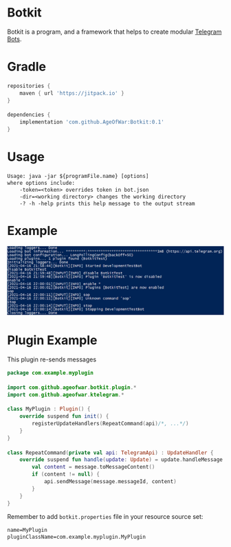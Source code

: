 # Botkit
Botkit is a program, and a framework that helps to create modular [Telegram Bots](https://core.telegram.org/bots).

# Gradle
```groovy
repositories {
    maven { url 'https://jitpack.io' }
}

dependencies {
    implementation 'com.github.AgeOfWar:Botkit:0.1'
}
```

# Usage
```text
Usage: java -jar ${programFile.name} [options]
where options include:
    -token=<token> overrides token in bot.json
    -dir=<working directory> changes the working directory
    -? -h -help prints this help message to the output stream
```

# Example
![example](example.png)

# Plugin Example
This plugin re-sends messages

```kotlin
package com.example.myplugin

import com.github.ageofwar.botkit.plugin.*
import com.github.ageofwar.ktelegram.*

class MyPlugin : Plugin() {
    override suspend fun init() {
        registerUpdateHandlers(RepeatCommand(api)/*, ...*/)
    }
}

class RepeatCommand(private val api: TelegramApi) : UpdateHandler {
    override suspend fun handle(update: Update) = update.handleMessage { message ->
        val content = message.toMessageContent()
        if (content != null) {
            api.sendMessage(message.messageId, content)
        }
    }
}
```

Remember to add `botkit.properties` file in your resource source set:
```properties
name=MyPlugin
pluginClassName=com.example.myplugin.MyPlugin
```